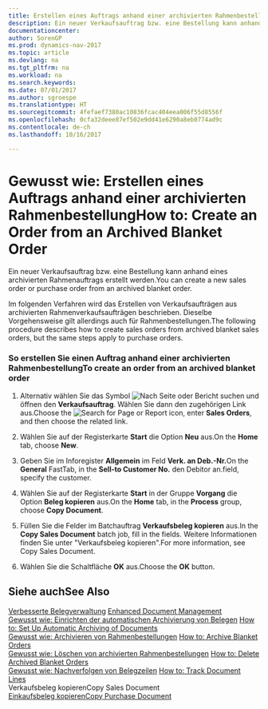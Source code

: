 ```yaml
---
title: Erstellen eines Auftrags anhand einer archivierten Rahmenbestellung
description: Ein neuer Verkaufsauftrag bzw. eine Bestellung kann anhand eines archivierten Rahmenauftrags erstellt werden.
documentationcenter: 
author: SorenGP
ms.prod: dynamics-nav-2017
ms.topic: article
ms.devlang: na
ms.tgt_pltfrm: na
ms.workload: na
ms.search.keywords: 
ms.date: 07/01/2017
ms.author: sgroespe
ms.translationtype: HT
ms.sourcegitcommit: 4fefaef7380ac10836fcac404eea006f55d8556f
ms.openlocfilehash: 0cfa32deee87ef502e9dd41e6290a8eb0774ad9c
ms.contentlocale: de-ch
ms.lasthandoff: 10/16/2017

---
```

# <a name="how-to-create-an-order-from-an-archived-blanket-order"></a><span data-ttu-id="b0b18-103">Gewusst wie: Erstellen eines Auftrags anhand einer archivierten Rahmenbestellung</span><span class="sxs-lookup"><span data-stu-id="b0b18-103">How to: Create an Order from an Archived Blanket Order</span></span>
<span data-ttu-id="b0b18-104">Ein neuer Verkaufsauftrag bzw. eine Bestellung kann anhand eines archivierten Rahmenauftrags erstellt werden.</span><span class="sxs-lookup"><span data-stu-id="b0b18-104">You can create a new sales order or purchase order from an archived blanket order.</span></span>  
  
 <span data-ttu-id="b0b18-105">Im folgenden Verfahren wird das Erstellen von Verkaufsaufträgen aus archivierten Rahmenverkaufsaufträgen beschrieben. Dieselbe Vorgehensweise gilt allerdings auch für Rahmenbestellungen.</span><span class="sxs-lookup"><span data-stu-id="b0b18-105">The following procedure describes how to create sales orders from archived blanket sales orders, but the same steps apply to purchase orders.</span></span>  
  
### <a name="to-create-an-order-from-an-archived-blanket-order"></a><span data-ttu-id="b0b18-106">So erstellen Sie einen Auftrag anhand einer archivierten Rahmenbestellung</span><span class="sxs-lookup"><span data-stu-id="b0b18-106">To create an order from an archived blanket order</span></span>  
  
1.  <span data-ttu-id="b0b18-107">Alternativ wählen Sie das Symbol ![Nach Seite oder Bericht suchen](media/ui-search/search_small.png "Nach Seite oder Bericht suchen") und öffnen den **Verkaufsauftrag**. Wählen Sie dann den zugehörigen Link aus.</span><span class="sxs-lookup"><span data-stu-id="b0b18-107">Choose the ![Search for Page or Report](media/ui-search/search_small.png "Search for Page or Report icon") icon, enter **Sales Orders**, and then choose the related link.</span></span>  
  
2.  <span data-ttu-id="b0b18-108">Wählen Sie auf der Registerkarte **Start** die Option **Neu** aus.</span><span class="sxs-lookup"><span data-stu-id="b0b18-108">On the **Home** tab, choose **New**.</span></span>  
  
3.  <span data-ttu-id="b0b18-109">Geben Sie im Inforegister **Allgemein** im Feld **Verk. an Deb.-Nr.**</span><span class="sxs-lookup"><span data-stu-id="b0b18-109">On the **General** FastTab, in the **Sell-to Customer No.**</span></span> <span data-ttu-id="b0b18-110">den Debitor an.</span><span class="sxs-lookup"><span data-stu-id="b0b18-110">field, specify the customer.</span></span>  
  
4.  <span data-ttu-id="b0b18-111">Wählen Sie auf der Registerkarte **Start** in der Gruppe **Vorgang** die Option **Beleg kopieren** aus.</span><span class="sxs-lookup"><span data-stu-id="b0b18-111">On the **Home** tab, in the **Process** group, choose **Copy Document**.</span></span>  
  
5.  <span data-ttu-id="b0b18-112">Füllen Sie die Felder im Batchauftrag **Verkaufsbeleg kopieren** aus.</span><span class="sxs-lookup"><span data-stu-id="b0b18-112">In the **Copy Sales Document** batch job, fill in the fields.</span></span> <span data-ttu-id="b0b18-113">Weitere Informationen finden Sie unter "Verkaufsbeleg kopieren".</span><span class="sxs-lookup"><span data-stu-id="b0b18-113">For more information, see Copy Sales Document.</span></span>  
  
6.  <span data-ttu-id="b0b18-114">Wählen Sie die Schaltfläche **OK** aus.</span><span class="sxs-lookup"><span data-stu-id="b0b18-114">Choose the **OK** button.</span></span>  
  
## <a name="see-also"></a><span data-ttu-id="b0b18-115">Siehe auch</span><span class="sxs-lookup"><span data-stu-id="b0b18-115">See Also</span></span>  
 <span data-ttu-id="b0b18-116">[Verbesserte Belegverwaltung](enhanced-document-management.md) </span><span class="sxs-lookup"><span data-stu-id="b0b18-116">[Enhanced Document Management](enhanced-document-management.md) </span></span>  
 <span data-ttu-id="b0b18-117">[Gewusst wie: Einrichten der automatischen Archivierung von Belegen](how-to-set-up-automatic-archiving-of-documents.md) </span><span class="sxs-lookup"><span data-stu-id="b0b18-117">[How to: Set Up Automatic Archiving of Documents](how-to-set-up-automatic-archiving-of-documents.md) </span></span>  
 <span data-ttu-id="b0b18-118">[Gewusst wie: Archivieren von Rahmenbestellungen](how-to-archive-blanket-orders.md) </span><span class="sxs-lookup"><span data-stu-id="b0b18-118">[How to: Archive Blanket Orders](how-to-archive-blanket-orders.md) </span></span>  
 <span data-ttu-id="b0b18-119">[Gewusst wie: Löschen von archivierten Rahmenbestellungen](how-to-delete-archived-blanket-orders.md) </span><span class="sxs-lookup"><span data-stu-id="b0b18-119">[How to: Delete Archived Blanket Orders](how-to-delete-archived-blanket-orders.md) </span></span>  
 <span data-ttu-id="b0b18-120">[Gewusst wie: Nachverfolgen von Belegzeilen](how-to-track-document-lines.md) </span><span class="sxs-lookup"><span data-stu-id="b0b18-120">[How to: Track Document Lines](how-to-track-document-lines.md) </span></span>  
 <span data-ttu-id="b0b18-121">Verkaufsbeleg kopieren</span><span class="sxs-lookup"><span data-stu-id="b0b18-121">Copy Sales Document</span></span>   
 [<span data-ttu-id="b0b18-122">Einkaufsbeleg kopieren</span><span class="sxs-lookup"><span data-stu-id="b0b18-122">Copy Purchase Document</span></span>](-$-b_492-copy-purchase-document-$.md)
